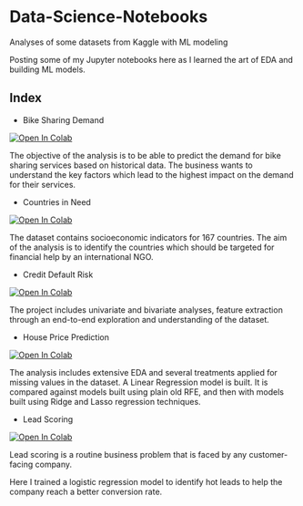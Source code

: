 # Data-Science-Notebooks
Analyses of some datasets from Kaggle with ML modeling

Posting some of my Jupyter notebooks here as I learned the art of EDA and building ML models.

## Index 

* Bike Sharing Demand

[![Open In Colab](https://colab.research.google.com/assets/colab-badge.svg)](https://githubtocolab.com/namanarora97/Data-Science-Notebooks/blob/main/BikeSharingDemand-LinearRegression/bike-sharing-demand-eda-predictive-analytics.ipynb)

The objective of the analysis is to be able to predict the demand for bike sharing services based on historical data. The business wants to understand the key factors which lead to the highest impact on the demand for their services.

* Countries in Need

[![Open In Colab](https://colab.research.google.com/assets/colab-badge.svg)](https://githubtocolab.com/namanarora97/Data-Science-Notebooks/blob/main/Clustering-KMeans-vs-Hierarchical/clustering-kmeans-hierarchical-comparison.ipynb)

The dataset contains socioeconomic indicators for 167 countries. The aim of the analysis is to identify the countries which should be targeted for financial help by an international NGO.

* Credit Default Risk

[![Open In Colab](https://colab.research.google.com/assets/colab-badge.svg)](https://githubtocolab.com/namanarora97/Data-Science-Notebooks/blob/main/HomeCredit-Default-Risk-EDA/complete-eda-feature-understanding.ipynb)

The project includes univariate and bivariate analyses, feature extraction through an end-to-end exploration and understanding of the dataset.

* House Price Prediction

[![Open In Colab](https://colab.research.google.com/assets/colab-badge.svg)](https://githubtocolab.com/namanarora97/Data-Science-Notebooks/blob/main/HousePricePrediction-Ridge-Lasso/house-price-prediction-ridge-and-lasso-regression.ipynb)

The analysis includes extensive EDA and several treatments applied for missing values in the dataset. A Linear Regression model is built. It is compared against models built using plain old RFE, and then with models built using Ridge and Lasso regression techniques.

* Lead Scoring

[![Open In Colab](https://colab.research.google.com/assets/colab-badge.svg)](https://githubtocolab.com/namanarora97/Data-Science-Notebooks/blob/main/HousePricePrediction-Ridge-Lasso/house-price-prediction-ridge-and-lasso-regression.ipynb)

Lead scoring is a routine business problem that is faced by any customer-facing company. 

Here I trained a logistic regression model to identify hot leads to help the company reach a better conversion rate.